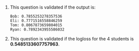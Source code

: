 1. This question is validated if the output is: 
    ```
    Bob: 0.7855253278357536
    Eli: 0.7771516558846259
    Tom: 0.8067873659804015
    Ryan: 0.7892343955586032
    ```
2. This question is validated if the logloss for the 4 students is **0.5485133607757963**.
